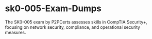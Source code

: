 # sk0-005-Exam-Dumps
The SK0-005 exam by P2PCerts assesses skills in CompTIA Security+, focusing on network security, compliance, and operational security measures.
